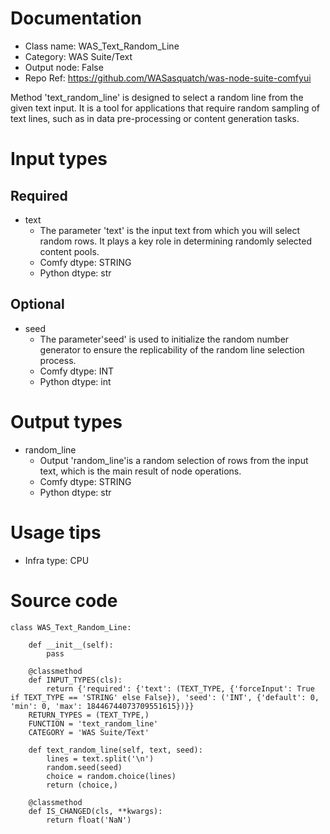 # Documentation
- Class name: WAS_Text_Random_Line
- Category: WAS Suite/Text
- Output node: False
- Repo Ref: https://github.com/WASasquatch/was-node-suite-comfyui

Method 'text_random_line' is designed to select a random line from the given text input. It is a tool for applications that require random sampling of text lines, such as in data pre-processing or content generation tasks.

# Input types
## Required
- text
    - The parameter 'text' is the input text from which you will select random rows. It plays a key role in determining randomly selected content pools.
    - Comfy dtype: STRING
    - Python dtype: str
## Optional
- seed
    - The parameter'seed' is used to initialize the random number generator to ensure the replicability of the random line selection process.
    - Comfy dtype: INT
    - Python dtype: int

# Output types
- random_line
    - Output 'random_line'is a random selection of rows from the input text, which is the main result of node operations.
    - Comfy dtype: STRING
    - Python dtype: str

# Usage tips
- Infra type: CPU

# Source code
```
class WAS_Text_Random_Line:

    def __init__(self):
        pass

    @classmethod
    def INPUT_TYPES(cls):
        return {'required': {'text': (TEXT_TYPE, {'forceInput': True if TEXT_TYPE == 'STRING' else False}), 'seed': ('INT', {'default': 0, 'min': 0, 'max': 18446744073709551615})}}
    RETURN_TYPES = (TEXT_TYPE,)
    FUNCTION = 'text_random_line'
    CATEGORY = 'WAS Suite/Text'

    def text_random_line(self, text, seed):
        lines = text.split('\n')
        random.seed(seed)
        choice = random.choice(lines)
        return (choice,)

    @classmethod
    def IS_CHANGED(cls, **kwargs):
        return float('NaN')
```
